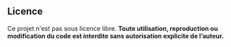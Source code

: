 ## Licence

Ce projet n'est pas sous licence libre. **Toute utilisation, reproduction ou modification du code est interdite sans autorisation explicite de l’auteur.**
